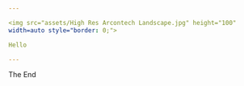 ```yaml
---

<img src="assets/High Res Arcontech Landscape.jpg" height="100"
width=auto style="border: 0;">

Hello

---
```


The End
